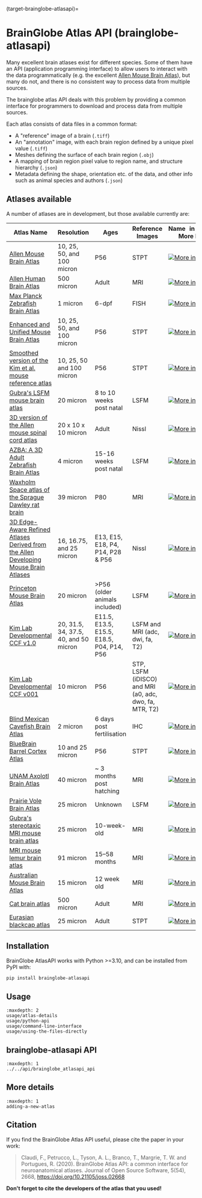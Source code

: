 (target-brainglobe-atlasapi)=
# BrainGlobe Atlas API (brainglobe-atlasapi)

Many excellent brain atlases exist for different species. Some of them have an API (application programming interface)
to allow users to interact with the data programmatically (e.g. the excellent
[Allen Mouse Brain Atlas](https://portal.brain-map.org)), but many do not, and there is no consistent way to process
data from multiple sources.

The brainglobe atlas API deals with this problem by providing a common interface for programmers to download and process data from multiple sources.

Each atlas consists of data files in a common format:

* A "reference" image of a brain (`.tiff`)
* An "annotation" image, with each brain region defined by a unique pixel value (`.tiff`)
* Meshes defining the surface of each brain region (`.obj`)
* A mapping of brain region pixel value to region name, and structure hierarchy (`.json`)
* Metadata defining the shape, orientation etc. of the data, and other info such as animal species and authors (`.json`)

## Atlases available


A number of atlases are in development, but those available currently are:

| Atlas Name | Resolution                  | Ages | Reference Images                                       | Name in API & More Info                                                                                                                                                                                                                           |
| --- |-----------------------------| --- |--------------------------------------------------------|---------------------------------------------------------------------------------------------------------------------------------------------------------------------------------------------------------------------------------------------------|
| [Allen Mouse Brain Atlas](https://doi.org/10.1016/j.cell.2020.04.007) | 10, 25, 50, and 100 micron  | P56 | STPT                                                   | [![More info](https://img.shields.io/badge/More%20info-Click%20here-blue)](https://brainglobe.info/documentation/brainglobe-atlasapi/usage/atlas-details.html#allen-adult-mouse-brain-atlas)                                                      |
| [Allen Human Brain Atlas](https://www.brain-map.org) | 500 micron                  | Adult | MRI                                                    | [![More info](https://img.shields.io/badge/More%20info-Click%20here-blue)](https://brainglobe.info/documentation/brainglobe-atlasapi/usage/atlas-details.html#allen-human-brain-atlas)                                                            |
| [Max Planck Zebrafish Brain Atlas](http://fishatlas.neuro.mpg.de) | 1 micron                    | 6-dpf | FISH                                                   | [![More info](https://img.shields.io/badge/More%20info-Click%20here-blue)](https://brainglobe.info/documentation/brainglobe-atlasapi/usage/atlas-details.html#max-planck-zebrafish-brain-atlas)                                                   |
| [Enhanced and Unified Mouse Brain Atlas](https://kimlab.io/brain-map/atlas/) | 10, 25, 50, and 100 micron  | P56 | STPT                                                   | [![More info](https://img.shields.io/badge/More%20info-Click%20here-blue)](https://brainglobe.info/documentation/brainglobe-atlasapi/usage/atlas-details.html#enhanced-and-unified-mouse-brain-atlas)                                             |
| [Smoothed version of the Kim et al. mouse reference atlas](https://doi.org/10.1016/j.celrep.2014.12.014) | 10, 25, 50 and 100 micron   | P56 | STPT                                                   | [![More info](https://img.shields.io/badge/More%20info-Click%20here-blue)](https://brainglobe.info/documentation/brainglobe-atlasapi/usage/atlas-details.html#smoothed-version-of-the-kim-et-al-mouse-reference-atlas)                            |
| [Gubra's LSFM mouse brain atlas](https://doi.org/10.1007/s12021-020-09490-8) | 20 micron                   | 8 to 10 weeks post natal | LSFM                                                   | [![More info](https://img.shields.io/badge/More%20info-Click%20here-blue)](https://brainglobe.info/documentation/brainglobe-atlasapi/usage/atlas-details.html#gubras-lsfm-mouse-brain-atlas)                                                      |
| [3D version of the Allen mouse spinal cord atlas](https://doi.org/10.1101/2021.05.06.443008) | 20 x 10 x 10 micron         | Adult | Nissl                                                  | [![More info](https://img.shields.io/badge/More%20info-Click%20here-blue)](https://brainglobe.info/documentation/brainglobe-atlasapi/usage/atlas-details.html#d-version-of-the-allen-mouse-spinal-cord-atlas)                                     |
| [AZBA: A 3D Adult Zebrafish Brain Atlas](https://doi.org/10.1101/2021.05.04.442625) | 4 micron                    | 15-16 weeks post natal | LSFM                                                   | [![More info](https://img.shields.io/badge/More%20info-Click%20here-blue)](https://brainglobe.info/documentation/brainglobe-atlasapi/usage/atlas-details.html#azba-a-3d-adult-zebrafish-brain-atlas)                                              |
| [Waxholm Space atlas of the Sprague Dawley rat brain](https://doi.org/10.1038/s41592-023-02034-3) | 39 micron                   | P80  | MRI                                                    | [![More info](https://img.shields.io/badge/More%20info-Click%20here-blue)](https://brainglobe.info/documentation/brainglobe-atlasapi/usage/atlas-details.html#waxholm-space-atlas-of-the-sprague-dawley-rat-brain)                                |
| [3D Edge-Aware Refined Atlases Derived from the Allen Developing Mouse Brain Atlases](https://doi.org/10.7554/eLife.61408) | 16, 16.75, and 25 micron    | E13, E15, E18, P4, P14, P28 & P56 | Nissl                                                  | [![More info](https://img.shields.io/badge/More%20info-Click%20here-blue)](https://brainglobe.info/documentation/brainglobe-atlasapi/usage/atlas-details.html#d-edge-aware-refined-atlases-derived-from-the-allen-developing-mouse-brain-atlases) |
| [Princeton Mouse Brain Atlas](https://brainmaps.princeton.edu/2020/09/princeton-mouse-brain-atlas-links) | 20 micron                   | >P56 (older animals included) | LSFM                                                   | [![More info](https://img.shields.io/badge/More%20info-Click%20here-blue)](https://brainglobe.info/documentation/brainglobe-atlasapi/usage/atlas-details.html#princeton-mouse-brain-atlas)                                                        |
| [Kim Lab Developmental CCF v1.0](https://doi.org/10.6084/m9.figshare.26377171.v1) | 20, 31.5, 34, 37.5, 40, and 50 micron | E11.5, E13.5, E15.5, E18.5, P04, P14, P56 | LSFM and MRI (adc, dwi, fa, T2)                        | [![More info](https://img.shields.io/badge/More%20info-Click%20here-blue)](https://brainglobe.info/documentation/brainglobe-atlasapi/usage/atlas-details.html#kim-lab-developmental-ccf-v1-0)                                                     |
| [Kim Lab Developmental CCF v001](https://data.mendeley.com/datasets/2svx788ddf/1) | 10 micron                   | P56  | STP, LSFM (iDISCO) and MRI (a0, adc, dwo, fa, MTR, T2) | [![More info](https://img.shields.io/badge/More%20info-Click%20here-blue)](https://brainglobe.info/documentation/brainglobe-atlasapi/usage/atlas-details.html#kim-lab-developmental-ccf-v0-0-1-p56)                                               |
| [Blind Mexican Cavefish Brain Atlas](https://doi.org/10.7554/eLife.80777) | 2 micron                    | 6 days post fertilisation | IHC                                                    | [![More info](https://img.shields.io/badge/More%20info-Click%20here-blue)](https://brainglobe.info/documentation/brainglobe-atlasapi/usage/atlas-details.html#blind-mexican-cavefish-brain-atlas)                                                 |
| [BlueBrain Barrel Cortex Atlas](https://doi.org/10.1162/imag_a_00209) | 10 and 25 micron            | P56 | STPT                                                   | [![More info](https://img.shields.io/badge/More%20info-Click%20here-blue)](https://brainglobe.info/documentation/brainglobe-atlasapi/usage/atlas-details.html#bluebrain-barrel-cortex-atlas)                                                      |
| [UNAM Axolotl Brain Atlas](https://doi.org/10.1038/s41598-021-89357-3) | 40 micron                   | ~ 3 months post hatching | MRI                                                    | [![More info](https://img.shields.io/badge/More%20info-Click%20here-blue)](https://brainglobe.info/documentation/brainglobe-atlasapi/usage/atlas-details.html#unam-axolotl-brain-atlas)                                                           |
| [Prairie Vole Brain Atlas](https://doi.org/10.7554/eLife.87029.3.sa0) | 25 micron                   | Unknown | LSFM                                                   | [![More info](https://img.shields.io/badge/More%20info-Click%20here-blue)](https://brainglobe.info/documentation/brainglobe-atlasapi/usage/atlas-details.html#prairie-vole-brain-atlas)                                                           |
| [Gubra's stereotaxic MRI mouse brain atlas](https://doi.org/10.1007/s12021-023-09623-9) | 25 micron                   | 10-week-old  | MRI                                                    | [![More info](https://img.shields.io/badge/More%20info-Click%20here-blue)](https://brainglobe.info/documentation/brainglobe-atlasapi/usage/atlas-details.html#gubras-mri-mouse-brain-atlas)                                                       |
| [MRI mouse lemur brain atlas](https://doi.org/10.1016/j.dib.2018.10.067) | 91 micron                   | 15–58 months  | MRI                                                    | [![More info](https://img.shields.io/badge/More%20info-Click%20here-blue)](https://brainglobe.info/documentation/brainglobe-atlasapi/usage/atlas-details.html#mri-mouse-lemur-brain-atlas)                                                        |
| [Australian Mouse Brain Atlas](https://doi.org/10.1016/j.ymeth.2015.01.005) | 15 micron                   | 12 week old | MRI                                                    | [![More info](https://img.shields.io/badge/More%20info-Click%20here-blue)](https://brainglobe.info/documentation/brainglobe-atlasapi/usage/atlas-details.html#australian-mouse-brain-atlas)                                                       |
| [Cat brain atlas](https://doi.org/10.1002/cne.24271) | 500 micron                  | Adult | MRI                                                    | [![More info](https://img.shields.io/badge/More%20info-Click%20here-blue)](https://brainglobe.info/documentation/brainglobe-atlasapi/usage/atlas-details.html#cat-brain-atlas)                                                                    |
| [Eurasian blackcap atlas](https://doi.org/10.1101/2025.03.04.641293) | 25 micron| Adult | STPT | [![More info](https://img.shields.io/badge/More%20info-Click%20here-blue)](https://brainglobe.info/documentation/brainglobe-atlasapi/usage/atlas-details.html#eurasian-blackcap-atlas)                                                            |

## Installation

BrainGlobe AtlasAPI works with Python >=3.10, and can be installed from PyPI with:

```bash
pip install brainglobe-atlasapi
```

## Usage

```{toctree}
:maxdepth: 2
usage/atlas-details
usage/python-api
usage/command-line-interface
usage/using-the-files-directly

```

## brainglobe-atlasapi API

```{toctree}
:maxdepth: 1
../../api/brainglobe_atlasapi_api
```

## More details

```{toctree}
:maxdepth: 1
adding-a-new-atlas
```

## Citation

If you find the BrainGlobe Atlas API useful, please cite the paper in your work:

>Claudi, F., Petrucco, L., Tyson, A. L., Branco, T., Margrie, T. W. and Portugues, R. (2020). BrainGlobe Atlas API: a common interface for neuroanatomical atlases. Journal of Open Source Software, 5(54), 2668, <https://doi.org/10.21105/joss.02668>

**Don't forget to cite the developers of the atlas that you used!**
